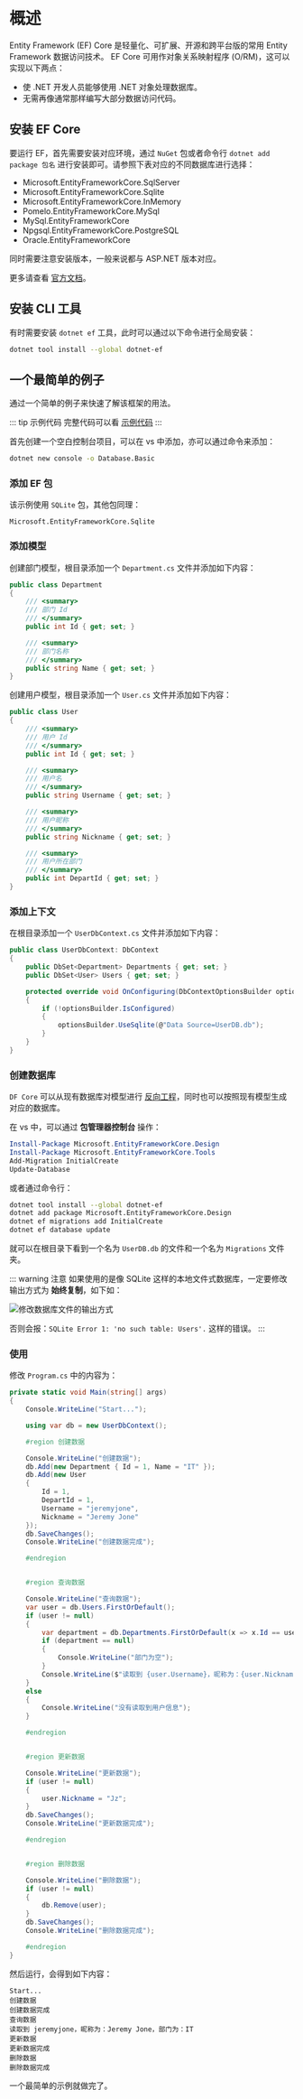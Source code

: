 # 概述

Entity Framework (EF) Core 是轻量化、可扩展、开源和跨平台版的常用 Entity Framework 数据访问技术。
EF Core 可用作对象关系映射程序 (O/RM)，这可以实现以下两点：

- 使 .NET 开发人员能够使用 .NET 对象处理数据库。
- 无需再像通常那样编写大部分数据访问代码。

## 安装 EF Core

要运行 EF，首先需要安装对应环境，通过 `NuGet` 包或者命令行 `dotnet add package 包名` 进行安装即可。请参照下表对应的不同数据库进行选择：

- Microsoft.EntityFrameworkCore.SqlServer
- Microsoft.EntityFrameworkCore.Sqlite
- Microsoft.EntityFrameworkCore.InMemory
- Pomelo.EntityFrameworkCore.MySql
- MySql.EntityFrameworkCore
- Npgsql.EntityFrameworkCore.PostgreSQL
- Oracle.EntityFrameworkCore

同时需要注意安装版本，一般来说都与 ASP.NET 版本对应。

更多请查看 [官方文档](https://docs.microsoft.com/zh-cn/ef/core/providers/?tabs=dotnet-core-cli)。

## 安装 CLI 工具

有时需要安装 `dotnet ef` 工具，此时可以通过以下命令进行全局安装：

```sh
dotnet tool install --global dotnet-ef
```

## 一个最简单的例子

通过一个简单的例子来快速了解该框架的用法。

::: tip 示例代码
完整代码可以看 [示例代码](https://github.com/jeremyjone/dotnet-study-road/tree/master/Database/Database.Basic)
:::

首先创建一个空白控制台项目，可以在 vs 中添加，亦可以通过命令来添加：

```sh
dotnet new console -o Database.Basic
```

### 添加 EF 包

该示例使用 `SQLite` 包，其他包同理：

```text
Microsoft.EntityFrameworkCore.Sqlite
```

### 添加模型

创建部门模型，根目录添加一个 `Department.cs` 文件并添加如下内容：

```csharp
public class Department
{
    /// <summary>
    /// 部门 Id
    /// </summary>
    public int Id { get; set; }

    /// <summary>
    /// 部门名称
    /// </summary>
    public string Name { get; set; }
}
```

创建用户模型，根目录添加一个 `User.cs` 文件并添加如下内容：

```csharp
public class User
{
    /// <summary>
    /// 用户 Id
    /// </summary>
    public int Id { get; set; }

    /// <summary>
    /// 用户名
    /// </summary>
    public string Username { get; set; }

    /// <summary>
    /// 用户昵称
    /// </summary>
    public string Nickname { get; set; }

    /// <summary>
    /// 用户所在部门
    /// </summary>
    public int DepartId { get; set; }
}
```

### 添加上下文

在根目录添加一个 `UserDbContext.cs` 文件并添加如下内容：

```csharp
public class UserDbContext: DbContext
{
    public DbSet<Department> Departments { get; set; }
    public DbSet<User> Users { get; set; }

    protected override void OnConfiguring(DbContextOptionsBuilder optionsBuilder)
    {
        if (!optionsBuilder.IsConfigured)
        {
            optionsBuilder.UseSqlite(@"Data Source=UserDB.db");
        }
    }
}
```

### 创建数据库

`DF Core` 可以从现有数据库对模型进行 [反向工程](./manage.html#反向工程)，同时也可以按照现有模型生成对应的数据库。

在 vs 中，可以通过 **包管理器控制台** 操作：

```powershell
Install-Package Microsoft.EntityFrameworkCore.Design
Install-Package Microsoft.EntityFrameworkCore.Tools
Add-Migration InitialCreate
Update-Database
```

或者通过命令行：

```bash
dotnet tool install --global dotnet-ef
dotnet add package Microsoft.EntityFrameworkCore.Design
dotnet ef migrations add InitialCreate
dotnet ef database update
```

就可以在根目录下看到一个名为 `UserDB.db` 的文件和一个名为 `Migrations` 文件夹。

::: warning 注意
如果使用的是像 SQLite 这样的本地文件式数据库，一定要修改输出方式为 **始终复制**，如下如：

<img :src="$withBase('/assets/roadmap/dotnet/db/db_basic_demo_copydb.png')" alt="修改数据库文件的输出方式">

否则会报：`SQLite Error 1: 'no such table: Users'.` 这样的错误。
:::

### 使用

修改 `Program.cs` 中的内容为：

```csharp
private static void Main(string[] args)
{
    Console.WriteLine("Start...");

    using var db = new UserDbContext();

    #region 创建数据

    Console.WriteLine("创建数据");
    db.Add(new Department { Id = 1, Name = "IT" });
    db.Add(new User
    {
        Id = 1,
        DepartId = 1,
        Username = "jeremyjone",
        Nickname = "Jeremy Jone"
    });
    db.SaveChanges();
    Console.WriteLine("创建数据完成");

    #endregion


    #region 查询数据

    Console.WriteLine("查询数据");
    var user = db.Users.FirstOrDefault();
    if (user != null)
    {
        var department = db.Departments.FirstOrDefault(x => x.Id == user.DepartId);
        if (department == null)
        {
            Console.WriteLine("部门为空");
        }
        Console.WriteLine($"读取到 {user.Username}，昵称为：{user.Nickname}，部门为：{department?.Name}");
    }
    else
    {
        Console.WriteLine("没有读取到用户信息");
    }

    #endregion


    #region 更新数据

    Console.WriteLine("更新数据");
    if (user != null)
    {
        user.Nickname = "Jz";
    }
    db.SaveChanges();
    Console.WriteLine("更新数据完成");

    #endregion


    #region 删除数据

    Console.WriteLine("删除数据");
    if (user != null)
    {
        db.Remove(user);
    }
    db.SaveChanges();
    Console.WriteLine("删除数据完成");

    #endregion
}
```

然后运行，会得到如下内容：

```text
Start...
创建数据
创建数据完成
查询数据
读取到 jeremyjone，昵称为：Jeremy Jone，部门为：IT
更新数据
更新数据完成
删除数据
删除数据完成
```

一个最简单的示例就做完了。
